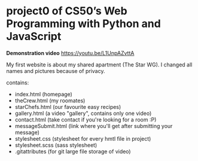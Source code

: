 # project0 of CS50’s Web Programming with Python and JavaScript


**Demonstration video**
https://youtu.be/L1UnpAZvttA


My first website is about my shared apartment (The Star WG). I changed all names and pictures because of privacy.

contains:
  - index.html (homepage)
  - theCrew.html (my roomates)
  - starChefs.html (our favourite easy recipes)
  - gallery.html (a video "gallery", contains only one video)
  - contact.html (take contact if you're looking for a room :P)
  - messageSubmit.html (link where you'll get after submitting your message)
  - stylesheet.css (stylesheet for every hmtl file in project)
  - stylesheet.scss (sass stylesheet)
  - .gitattributes (for git large file storage of video)
